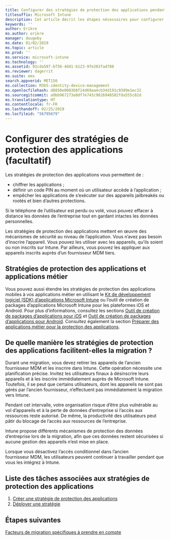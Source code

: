 ```yaml
---
title: Configurer des stratégies de protection des applications pendant une migration Intune
titlesuffix: Microsoft Intune
description: Cet article décrit les étapes nécessaires pour configurer des stratégies de protection des applications pendant une migration Microsoft Intune.
keywords: ''
author: Erikre
ms.author: erikre
manager: dougeby
ms.date: 01/02/2019
ms.topic: article
ms.prod: ''
ms.service: microsoft-intune
ms.technology: ''
ms.assetid: 93cda587-bf56-4d41-b123-9fe203fad788
ms.reviewer: dagerrit
ms.suite: ems
search.appverid: MET150
ms.collection: M365-identity-device-management
ms.openlocfilehash: d8850e008368f24d69aa4cb34d191c9389e1ec32
ms.sourcegitcommit: a9bb967273e8df7e743c9826948582fda555c02d
ms.translationtype: HT
ms.contentlocale: fr-FR
ms.lasthandoff: 02/25/2019
ms.locfileid: "56795679"
---
```

# <a name="configure-app-protection-policies-optional"></a>Configurer des stratégies de protection des applications (facultatif)


Les stratégies de protection des applications vous permettent de :
* chiffrer les applications ;
* définir un code PIN au moment où un utilisateur accède à l’application ;
* empêcher les applications de s’exécuter sur des appareils jailbreakés ou rootés et bien d’autres protections.

Si le téléphone de l’utilisateur est perdu ou volé, vous pouvez effacer à distance les données de l’entreprise tout en gardant intactes les données personnelles.

Les stratégies de protection des applications mettent en œuvre des mécanismes de sécurité au niveau de l’application. Vous n’avez pas besoin d’inscrire l’appareil. Vous pouvez les utiliser avec les appareils, qu’ils soient ou non inscrits sur Intune. Par ailleurs, vous pouvez les appliquer aux appareils inscrits auprès d’un fournisseur MDM tiers.

## <a name="app-protection-policies-with-lob-apps"></a>Stratégies de protection des applications et applications métier

Vous pouvez aussi étendre les stratégies de protection des applications mobiles à vos applications métier en utilisant le [Kit de développement logiciel (SDK) d’applications Microsoft Intune](app-sdk-get-started.md) ou l’outil de création de packages d’applications Microsoft Intune pour les plateformes iOS et Android. Pour plus d’informations, consultez les sections [Outil de création de packages d’applications pour iOS](app-wrapper-prepare-ios.md) et [Outil de création de packages d’applications pour Android](app-wrapper-prepare-android.md). Consultez également la section [Préparer des applications métier pour la protection des applications](apps-prepare-mobile-application-management.md).

## <a name="how-do-app-protection-policies-help-during-migration"></a>De quelle manière les stratégies de protection des applications facilitent-elles la migration ?

Durant une migration, vous devez retirer les appareils de l’ancien fournisseur MDM et les inscrire dans Intune. Cette opération nécessite une planification précise. Invitez les utilisateurs finaux à désinscrire leurs appareils et à les inscrire immédiatement auprès de Microsoft Intune. Toutefois, il se peut que certains utilisateurs, dont les appareils ne sont pas gérés par l’ancien fournisseur, n’effectuent pas immédiatement la migration vers Intune.

Pendant cet intervalle, votre organisation risque d’être plus vulnérable au vol d’appareils et à la perte de données d’entreprise si l’accès aux ressources reste autorisé. De même, la productivité des utilisateurs peut pâtir du blocage de l’accès aux ressources de l’entreprise.

Intune propose différents mécanismes de protection des données d’entreprise lors de la migration, afin que ces données restent sécurisées si aucune gestion des appareils n’est mise en place.

Lorsque vous désactivez l’accès conditionnel dans l’ancien fournisseur MDM, les utilisateurs peuvent continuer à travailler pendant que vous les intégrez à Intune.

## <a name="task-list-for-app-protection-policies"></a>Liste des tâches associées aux stratégies de protection des applications

1. [Créer une stratégie de protection des applications](app-protection-policies.md#create-an-app-protection-policy)
2. [Déployer une stratégie](app-protection-policies.md#deploy-a-policy-to-users)


## <a name="next-steps"></a>Étapes suivantes

[Facteurs de migration spécifiques à prendre en compte](migration-guide-considerations.md)
